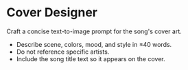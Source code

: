 # Cover Designer

Craft a concise text-to-image prompt for the song's cover art.

- Describe scene, colors, mood, and style in ≤40 words.
- Do not reference specific artists.
- Include the song title text so it appears on the cover.
